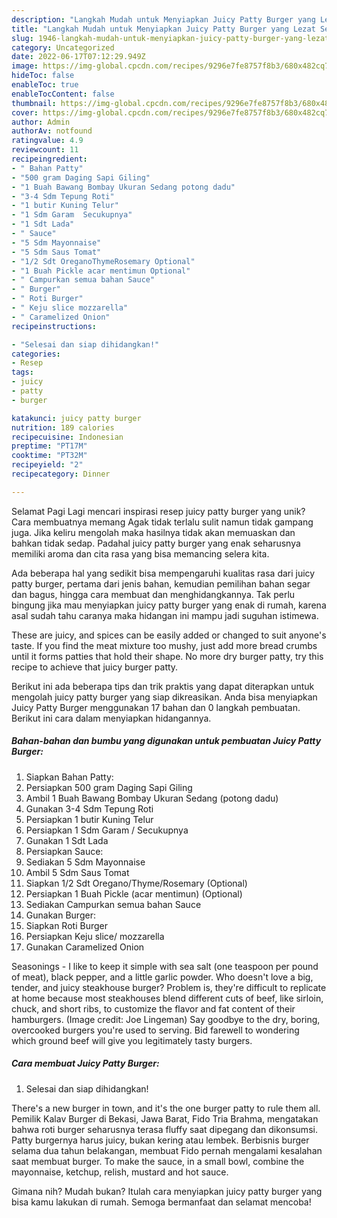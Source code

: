 ```yaml
---
description: "Langkah Mudah untuk Menyiapkan Juicy Patty Burger yang Lezat Sekali, Lezat"
title: "Langkah Mudah untuk Menyiapkan Juicy Patty Burger yang Lezat Sekali, Lezat"
slug: 1946-langkah-mudah-untuk-menyiapkan-juicy-patty-burger-yang-lezat-sekali-lezat
category: Uncategorized
date: 2022-06-17T07:12:29.949Z
image: https://img-global.cpcdn.com/recipes/9296e7fe8757f8b3/680x482cq70/juicy-patty-burger-foto-resep-utama.jpg
hideToc: false
enableToc: true
enableTocContent: false
thumbnail: https://img-global.cpcdn.com/recipes/9296e7fe8757f8b3/680x482cq70/juicy-patty-burger-foto-resep-utama.jpg
cover: https://img-global.cpcdn.com/recipes/9296e7fe8757f8b3/680x482cq70/juicy-patty-burger-foto-resep-utama.jpg
author: Admin
authorAv: notfound
ratingvalue: 4.9
reviewcount: 11
recipeingredient:
- " Bahan Patty"
- "500 gram Daging Sapi Giling"
- "1 Buah Bawang Bombay Ukuran Sedang potong dadu"
- "3-4 Sdm Tepung Roti"
- "1 butir Kuning Telur"
- "1 Sdm Garam  Secukupnya"
- "1 Sdt Lada"
- " Sauce"
- "5 Sdm Mayonnaise"
- "5 Sdm Saus Tomat"
- "1/2 Sdt OreganoThymeRosemary Optional"
- "1 Buah Pickle acar mentimun Optional"
- " Campurkan semua bahan Sauce"
- " Burger"
- " Roti Burger"
- " Keju slice mozzarella"
- " Caramelized Onion"
recipeinstructions:

- "Selesai dan siap dihidangkan!"
categories:
- Resep
tags:
- juicy
- patty
- burger

katakunci: juicy patty burger 
nutrition: 189 calories
recipecuisine: Indonesian
preptime: "PT17M"
cooktime: "PT32M"
recipeyield: "2"
recipecategory: Dinner

---
```



Selamat Pagi Lagi mencari inspirasi resep juicy patty burger yang unik? Cara membuatnya memang Agak tidak terlalu sulit namun tidak gampang juga. Jika keliru mengolah maka hasilnya tidak akan memuaskan dan bahkan tidak sedap. Padahal juicy patty burger yang enak seharusnya memiliki aroma dan cita rasa yang bisa memancing selera kita.


Ada beberapa hal yang sedikit bisa mempengaruhi kualitas rasa dari juicy patty burger, pertama dari jenis bahan, kemudian pemilihan bahan segar dan bagus, hingga cara membuat dan menghidangkannya. Tak perlu bingung jika mau menyiapkan juicy patty burger yang enak di rumah, karena asal sudah tahu caranya maka hidangan ini mampu jadi suguhan istimewa.

These are juicy, and spices can be easily added or changed to suit anyone&#39;s taste. If you find the meat mixture too mushy, just add more bread crumbs until it forms patties that hold their shape. No more dry burger patty, try this recipe to achieve that juicy burger patty.


Berikut ini ada beberapa tips dan trik praktis yang dapat diterapkan untuk mengolah juicy patty burger yang siap dikreasikan. Anda bisa menyiapkan Juicy Patty Burger menggunakan 17 bahan dan 0 langkah pembuatan. Berikut ini cara dalam menyiapkan hidangannya.

<!--inarticleads1-->

##### Bahan-bahan dan bumbu yang digunakan untuk pembuatan Juicy Patty Burger:

1. Siapkan  Bahan Patty:
1. Persiapkan 500 gram Daging Sapi Giling
1. Ambil 1 Buah Bawang Bombay Ukuran Sedang (potong dadu)
1. Gunakan 3-4 Sdm Tepung Roti
1. Persiapkan 1 butir Kuning Telur
1. Persiapkan 1 Sdm Garam / Secukupnya
1. Gunakan 1 Sdt Lada
1. Persiapkan  Sauce:
1. Sediakan 5 Sdm Mayonnaise
1. Ambil 5 Sdm Saus Tomat
1. Siapkan 1/2 Sdt Oregano/Thyme/Rosemary (Optional)
1. Persiapkan 1 Buah Pickle (acar mentimun) (Optional)
1. Sediakan  Campurkan semua bahan Sauce
1. Gunakan  Burger:
1. Siapkan  Roti Burger
1. Persiapkan  Keju slice/ mozzarella
1. Gunakan  Caramelized Onion


Seasonings - I like to keep it simple with sea salt (one teaspoon per pound of meat), black pepper, and a little garlic powder. Who doesn&#39;t love a big, tender, and juicy steakhouse burger? Problem is, they&#39;re difficult to replicate at home because most steakhouses blend different cuts of beef, like sirloin, chuck, and short ribs, to customize the flavor and fat content of their hamburgers. (Image credit: Joe Lingeman) Say goodbye to the dry, boring, overcooked burgers you&#39;re used to serving. Bid farewell to wondering which ground beef will give you legitimately tasty burgers. 

<!--inarticleads2-->

##### Cara membuat Juicy Patty Burger:


1. Selesai dan siap dihidangkan!

There&#39;s a new burger in town, and it&#39;s the one burger patty to rule them all. Pemilik Kalav Burger di Bekasi, Jawa Barat, Fido Tria Brahma, mengatakan bahwa roti burger seharusnya terasa fluffy saat dipegang dan dikonsumsi. Patty burgernya harus juicy, bukan kering atau lembek. Berbisnis burger selama dua tahun belakangan, membuat Fido pernah mengalami kesalahan saat membuat burger. To make the sauce, in a small bowl, combine the mayonnaise, ketchup, relish, mustard and hot sauce. 

Gimana nih? Mudah bukan? Itulah cara menyiapkan juicy patty burger yang bisa kamu lakukan di rumah. Semoga bermanfaat dan selamat mencoba!

